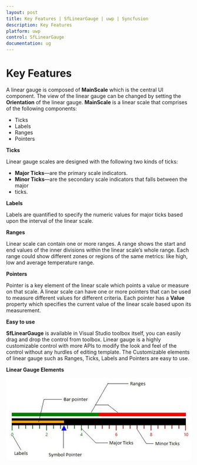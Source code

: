 ```yaml
---
layout: post
title: Key Features | SfLinearGauge | uwp | Syncfusion
description: Key Features 
platform: uwp
control: SfLinearGauge
documentation: ug
---
```


# Key Features

A linear gauge is composed of **MainScale** which is the central UI component. The view of the linear gauge can be changed by setting the **Orientation** of the linear gauge. **MainScale** is a linear scale that comprises of the following components:

* Ticks
* Labels
* Ranges
* Pointers

**Ticks**

Linear gauge scales are designed with the following two kinds of ticks: 

* **Major Ticks**—are the primary scale indicators.
* **Minor Ticks**—are the secondary scale indicators that falls between the major
* ticks.

**Labels**

Labels are quantified to specify the numeric values for major ticks based upon the interval of the linear scale.

**Ranges**

Linear scale can contain one or more ranges. A range shows the start and end values of the inner divisions within the linear scale’s whole range. Each range could show different zones or regions of the same metrics: like high, low and average temperature range.  

**Pointers**

Pointer is a key element of the linear scale which points a value or measure on that scale. A linear scale can have one or more pointers that can be used to measure different values for different criteria. Each pointer has a **Value** property which specifies the current value of the linear scale based upon its measurement. 

**Easy to use**

**SfLinearGauge** is available in Visual Studio toolbox itself, you can easily drag and drop the control from toolbox. Linear gauge is a highly customizable control with more APIs to modify the look and feel of the control without any hurdles of editing template. The Customizable elements of linear gauge such as Ranges, Ticks, Labels and Pointers are easy to use.

**Linear Gauge Elements**

![](Linear-Gauge-Elements_images/Linear-Gauge-Elements_img1.jpeg)